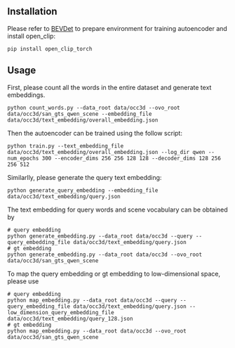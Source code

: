 ## Installation
Please refer to [BEVDet](../5-OVO/BEVDet/BEVDet.md) to prepare environment for training autoencoder and install open_clip:
```shell
pip install open_clip_torch
```

## Usage
First, please count all the words in the entire dataset and generate text embeddings. 
```shell
python count_words.py --data_root data/occ3d --ovo_root data/occ3d/san_gts_qwen_scene --embedding_file data/occ3d/text_embedding/overall_embedding.json
```
Then the autoencoder can be trained using the follow script:
```shell
python train.py --text_embedding_file data/occ3d/text_embedding/overall_embedding.json --log_dir qwen --num_epochs 300 --encoder_dims 256 256 128 128 --decoder_dims 128 256 256 512
```
Similarlly, please generate the query text embedding:
```shell
python generate_query_embedding --embedding_file data/occ3d/text_embedding/query.json
```
The text embedding for query words and scene vocabulary can be obtained by
```shell
# query embedding
python generate_embedding.py --data_root data/occ3d --query --query_embedding_file data/occ3d/text_embedding/query.json
# gt embedding
python generate_embedding.py --data_root data/occ3d --ovo_root data/occ3d/san_gts_qwen_scene
```
To map the query embedding or gt embedding to low-dimensional space, please use
```shell
# query embedding
python map_embedding.py --data_root data/occ3d --query --query_embedding_file data/occ3d/text_embedding/query.json --low_dimension_query_embedding_file data/occ3d/text_embedding/query_128.json
# gt embedding
python map_embedding.py --data_root data/occ3d --ovo_root data/occ3d/san_gts_qwen_scene
```